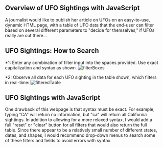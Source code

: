 
## Overview of UFO Sightings with JavaScript
A journalist would like to publish her article on UFOs on an easy-to-use, dynamic HTML page, with a table of UFO data that the end-user can filter based on several different parameters to "decide for themselves," if UFOs really are out there...

## UFO Sightings:  How to Search
*1:  Enter any combination of filter input into the spaces provided.  Use exact capitalization and syntax as shown.
![filterBoxes](images/filterBoxes.PNG)
  
*2:  Observe all data for each UFO sighting in the table shown, which filters in real-time:
![filteredTable](images/filterBoxes.PNG)

## UFO Sightings with JavaScript
One drawback of this webpage is that syntax must be exact.  For example, typing "CA" will return no information, but "ca" will return all California sightings.
In addition to allowing for a more relaxed syntax, I would add a full "reset" or "clear" button for all filters that would also return the full table.  Since there appear to be a relatively small number of different states, dates, and shapes, I would recommend drop-down menus to search some of these filters and fields to avoid errors with syntax.